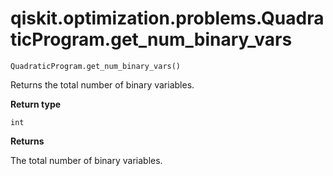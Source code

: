 # qiskit.optimization.problems.QuadraticProgram.get\_num\_binary\_vars

`QuadraticProgram.get_num_binary_vars()`

Returns the total number of binary variables.

**Return type**

`int`

**Returns**

The total number of binary variables.
